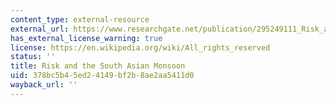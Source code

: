 ```yaml
---
content_type: external-resource
external_url: https://www.researchgate.net/publication/295249111_Risk_and_the_South_Asian_monsoon
has_external_license_warning: true
license: https://en.wikipedia.org/wiki/All_rights_reserved
status: ''
title: Risk and the South Asian Monsoon
uid: 378bc5b4-5ed2-4149-bf2b-8ae2aa5411d0
wayback_url: ''
---
```


